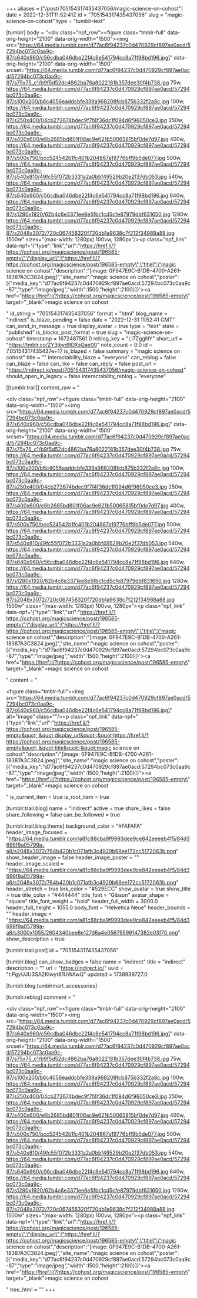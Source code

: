 +++
aliases = ["/post/705154317435437056/magic-science-on-cohost"]
date = 2022-12-31T11:52:41Z
id = "705154317435437056"
slug = "magic-science-on-cohost"
type = "tumblr-text"

[tumblr]
body = "<div class=\"npf_row\"><figure class=\"tmblr-full\" data-orig-height=\"2100\" data-orig-width=\"1500\"><img src=\"https://64.media.tumblr.com/d77ac6f94237c0d470929cf897ae0acd/57294bc073c0aa9c-87/s640x960/c56cdba046dbe22f4c6e541794cc8a71f98bd196.jpg\" data-orig-height=\"2100\" data-orig-width=\"1500\" srcset=\"https://64.media.tumblr.com/d77ac6f94237c0d470929cf897ae0acd/57294bc073c0aa9c-87/s75x75_c1/b9f5d52dc4862ba76a8022181b357dee30f4b738.jpg 75w, https://64.media.tumblr.com/d77ac6f94237c0d470929cf897ae0acd/57294bc073c0aa9c-87/s100x200/b6c4056eaddcbfe339a968208fcb875b332f2a8c.jpg 100w, https://64.media.tumblr.com/d77ac6f94237c0d470929cf897ae0acd/57294bc073c0aa9c-87/s250x400/04cb272674bdec9f7f4f36dc1f094d6f96050ce3.jpg 250w, https://64.media.tumblr.com/d77ac6f94237c0d470929cf897ae0acd/57294bc073c0aa9c-87/s400x600/e6b2685bd801f06ac9e621b50065815bf0de7d97.jpg 400w, https://64.media.tumblr.com/d77ac6f94237c0d470929cf897ae0acd/57294bc073c0aa9c-87/s500x750/bcc524542b1fc401b204867a19776bff9b5de077.jpg 500w, https://64.media.tumblr.com/d77ac6f94237c0d470929cf897ae0acd/57294bc073c0aa9c-87/s540x810/49fc55f072b3331a2a0bbf49529b20e2f37db053.jpg 540w, https://64.media.tumblr.com/d77ac6f94237c0d470929cf897ae0acd/57294bc073c0aa9c-87/s640x960/c56cdba046dbe22f4c6e541794cc8a71f98bd196.jpg 640w, https://64.media.tumblr.com/d77ac6f94237c0d470929cf897ae0acd/57294bc073c0aa9c-87/s1280x1920/62b4c6e3371ee8e5fbc1cd5cfe87979dbf631650.jpg 1280w, https://64.media.tumblr.com/d77ac6f94237c0d470929cf897ae0acd/57294bc073c0aa9c-87/s2048x3072/720c067458320f720db1a9638c7f212f34988a88.jpg 1500w\" sizes=\"(max-width: 1280px) 100vw, 1280px\"/></figure></div><p class=\"npf_link\" data-npf='{\"type\":\"link\",\"url\":\"https://href.li/?https://cohost.org/magicscience/post/196585-empty\",\"display_url\":\"https://href.li/?https://cohost.org/magicscience/post/196585-empty\",\"title\":\"magic science on cohost\",\"description\":\"[image: 0F947E9C-B1DB-4700-A261-18387A3C3824.jpeg]\",\"site_name\":\"magic science on cohost\",\"poster\":[{\"media_key\":\"d77ac6f94237c0d470929cf897ae0acd:57294bc073c0aa9c-87\",\"type\":\"image/jpeg\",\"width\":1500,\"height\":2100}]}'><a href=\"https://href.li/?https://cohost.org/magicscience/post/196585-empty\" target=\"_blank\">magic science on cohost</a></p>"
id_string = "705154317435437056"
format = "html"
blog_name = "indirect"
is_blaze_pending = false
date = "2022-12-31 11:52:41 GMT"
can_send_in_message = true
display_avatar = true
type = "text"
state = "published"
is_blocks_post_format = true
slug = "magic-science-on-cohost"
timestamp = 1672487561.0
reblog_key = "Ll7ZggNY"
short_url = "https://tmblr.co/ZY3jbyd9DXsQae00"
note_count = 0.0
id = 7.05154317435437e+17
is_blazed = false
summary = "magic science on cohost"
title = ""
interactability_blaze = "everyone"
can_reblog = false
can_blaze = false
can_like = false
can_reply = false
post_url = "https://indirect.io/post/705154317435437056/magic-science-on-cohost"
should_open_in_legacy = false
interactability_reblog = "everyone"

[[tumblr.trail]]
content_raw = "<p><div class=\"npf_row\"><figure class=\"tmblr-full\" data-orig-height=\"2100\" data-orig-width=\"1500\"><img src=\"https://64.media.tumblr.com/d77ac6f94237c0d470929cf897ae0acd/57294bc073c0aa9c-87/s640x960/c56cdba046dbe22f4c6e541794cc8a71f98bd196.jpg\" data-orig-height=\"2100\" data-orig-width=\"1500\" srcset=\"https://64.media.tumblr.com/d77ac6f94237c0d470929cf897ae0acd/57294bc073c0aa9c-87/s75x75_c1/b9f5d52dc4862ba76a8022181b357dee30f4b738.jpg 75w, https://64.media.tumblr.com/d77ac6f94237c0d470929cf897ae0acd/57294bc073c0aa9c-87/s100x200/b6c4056eaddcbfe339a968208fcb875b332f2a8c.jpg 100w, https://64.media.tumblr.com/d77ac6f94237c0d470929cf897ae0acd/57294bc073c0aa9c-87/s250x400/04cb272674bdec9f7f4f36dc1f094d6f96050ce3.jpg 250w, https://64.media.tumblr.com/d77ac6f94237c0d470929cf897ae0acd/57294bc073c0aa9c-87/s400x600/e6b2685bd801f06ac9e621b50065815bf0de7d97.jpg 400w, https://64.media.tumblr.com/d77ac6f94237c0d470929cf897ae0acd/57294bc073c0aa9c-87/s500x750/bcc524542b1fc401b204867a19776bff9b5de077.jpg 500w, https://64.media.tumblr.com/d77ac6f94237c0d470929cf897ae0acd/57294bc073c0aa9c-87/s540x810/49fc55f072b3331a2a0bbf49529b20e2f37db053.jpg 540w, https://64.media.tumblr.com/d77ac6f94237c0d470929cf897ae0acd/57294bc073c0aa9c-87/s640x960/c56cdba046dbe22f4c6e541794cc8a71f98bd196.jpg 640w, https://64.media.tumblr.com/d77ac6f94237c0d470929cf897ae0acd/57294bc073c0aa9c-87/s1280x1920/62b4c6e3371ee8e5fbc1cd5cfe87979dbf631650.jpg 1280w, https://64.media.tumblr.com/d77ac6f94237c0d470929cf897ae0acd/57294bc073c0aa9c-87/s2048x3072/720c067458320f720db1a9638c7f212f34988a88.jpg 1500w\" sizes=\"(max-width: 1280px) 100vw, 1280px\"></figure></div><p class=\"npf_link\" data-npf='{\"type\":\"link\",\"url\":\"https://href.li/?https://cohost.org/magicscience/post/196585-empty\",\"display_url\":\"https://href.li/?https://cohost.org/magicscience/post/196585-empty\",\"title\":\"magic science on cohost\",\"description\":\"[image: 0F947E9C-B1DB-4700-A261-18387A3C3824.jpeg]\",\"site_name\":\"magic science on cohost\",\"poster\":[{\"media_key\":\"d77ac6f94237c0d470929cf897ae0acd:57294bc073c0aa9c-87\",\"type\":\"image/jpeg\",\"width\":1500,\"height\":2100}]}'><a href=\"https://href.li/?https://cohost.org/magicscience/post/196585-empty\" target=\"_blank\">magic science on cohost</a></p></p>"
content = "<p><figure class=\"tmblr-full\"><img src=\"https://64.media.tumblr.com/d77ac6f94237c0d470929cf897ae0acd/57294bc073c0aa9c-87/s640x960/c56cdba046dbe22f4c6e541794cc8a71f98bd196.jpg\" alt=\"image\" class=\"\"/></figure><p class=\"npf_link\" data-npf=\"{&quot;type&quot;:&quot;link&quot;,&quot;url&quot;:&quot;https://href.li/?https://cohost.org/magicscience/post/196585-empty&quot;,&quot;display_url&quot;:&quot;https://href.li/?https://cohost.org/magicscience/post/196585-empty&quot;,&quot;title&quot;:&quot;magic science on cohost&quot;,&quot;description&quot;:&quot;[image: 0F947E9C-B1DB-4700-A261-18387A3C3824.jpeg]&quot;,&quot;site_name&quot;:&quot;magic science on cohost&quot;,&quot;poster&quot;:[{&quot;media_key&quot;:&quot;d77ac6f94237c0d470929cf897ae0acd:57294bc073c0aa9c-87&quot;,&quot;type&quot;:&quot;image/jpeg&quot;,&quot;width&quot;:1500,&quot;height&quot;:2100}]}\"><a href=\"https://href.li/?https://cohost.org/magicscience/post/196585-empty\" target=\"_blank\">magic science on cohost</a></p></p>"
is_current_item = true
is_root_item = true

[tumblr.trail.blog]
name = "indirect"
active = true
share_likes = false
share_following = false
can_be_followed = true

[tumblr.trail.blog.theme]
background_color = "#FAFAFA"
header_image_focused = "https://64.media.tumblr.com/a81c88cba9f9993dee9ce842eeeeb4f5/84d3699f9a05799a-a8/s2048x3072/784b420b1c071afb3c4929b68ee172cc5172063b.png"
show_header_image = false
header_image_poster = ""
header_image_scaled = "https://64.media.tumblr.com/a81c88cba9f9993dee9ce842eeeeb4f5/84d3699f9a05799a-a8/s2048x3072/784b420b1c071afb3c4929b68ee172cc5172063b.png"
header_stretch = true
link_color = "#529ECC"
show_avatar = true
show_title = true
title_color = "#444444"
title_font = "Gibson"
avatar_shape = "square"
title_font_weight = "bold"
header_full_width = 3000.0
header_full_height = 1055.0
body_font = "Helvetica Neue"
header_bounds = ""
header_image = "https://64.media.tumblr.com/a81c88cba9f9993dee9ce842eeeeb4f5/84d3699f9a05799a-a8/s3000x1055/2604340bee8e127d6a4e05679599147382e03f70.png"
show_description = true

[tumblr.trail.post]
id = "705154317435437056"

[tumblr.blog]
can_show_badges = false
name = "indirect"
title = "indirect"
description = ""
url = "https://indirect.io/"
uuid = "t:PgyUJU3SA2Klwyt81UWAwQ"
updated = 1739939727.0

[tumblr.blog.tumblrmart_accessories]

[tumblr.reblog]
comment = "<p><div class=\"npf_row\"><figure class=\"tmblr-full\" data-orig-height=\"2100\" data-orig-width=\"1500\"><img src=\"https://64.media.tumblr.com/d77ac6f94237c0d470929cf897ae0acd/57294bc073c0aa9c-87/s640x960/c56cdba046dbe22f4c6e541794cc8a71f98bd196.jpg\" data-orig-height=\"2100\" data-orig-width=\"1500\" srcset=\"https://64.media.tumblr.com/d77ac6f94237c0d470929cf897ae0acd/57294bc073c0aa9c-87/s75x75_c1/b9f5d52dc4862ba76a8022181b357dee30f4b738.jpg 75w, https://64.media.tumblr.com/d77ac6f94237c0d470929cf897ae0acd/57294bc073c0aa9c-87/s100x200/b6c4056eaddcbfe339a968208fcb875b332f2a8c.jpg 100w, https://64.media.tumblr.com/d77ac6f94237c0d470929cf897ae0acd/57294bc073c0aa9c-87/s250x400/04cb272674bdec9f7f4f36dc1f094d6f96050ce3.jpg 250w, https://64.media.tumblr.com/d77ac6f94237c0d470929cf897ae0acd/57294bc073c0aa9c-87/s400x600/e6b2685bd801f06ac9e621b50065815bf0de7d97.jpg 400w, https://64.media.tumblr.com/d77ac6f94237c0d470929cf897ae0acd/57294bc073c0aa9c-87/s500x750/bcc524542b1fc401b204867a19776bff9b5de077.jpg 500w, https://64.media.tumblr.com/d77ac6f94237c0d470929cf897ae0acd/57294bc073c0aa9c-87/s540x810/49fc55f072b3331a2a0bbf49529b20e2f37db053.jpg 540w, https://64.media.tumblr.com/d77ac6f94237c0d470929cf897ae0acd/57294bc073c0aa9c-87/s640x960/c56cdba046dbe22f4c6e541794cc8a71f98bd196.jpg 640w, https://64.media.tumblr.com/d77ac6f94237c0d470929cf897ae0acd/57294bc073c0aa9c-87/s1280x1920/62b4c6e3371ee8e5fbc1cd5cfe87979dbf631650.jpg 1280w, https://64.media.tumblr.com/d77ac6f94237c0d470929cf897ae0acd/57294bc073c0aa9c-87/s2048x3072/720c067458320f720db1a9638c7f212f34988a88.jpg 1500w\" sizes=\"(max-width: 1280px) 100vw, 1280px\"></figure></div><p class=\"npf_link\" data-npf='{\"type\":\"link\",\"url\":\"https://href.li/?https://cohost.org/magicscience/post/196585-empty\",\"display_url\":\"https://href.li/?https://cohost.org/magicscience/post/196585-empty\",\"title\":\"magic science on cohost\",\"description\":\"[image: 0F947E9C-B1DB-4700-A261-18387A3C3824.jpeg]\",\"site_name\":\"magic science on cohost\",\"poster\":[{\"media_key\":\"d77ac6f94237c0d470929cf897ae0acd:57294bc073c0aa9c-87\",\"type\":\"image/jpeg\",\"width\":1500,\"height\":2100}]}'><a href=\"https://href.li/?https://cohost.org/magicscience/post/196585-empty\" target=\"_blank\">magic science on cohost</a></p></p>"
tree_html = ""
+++
